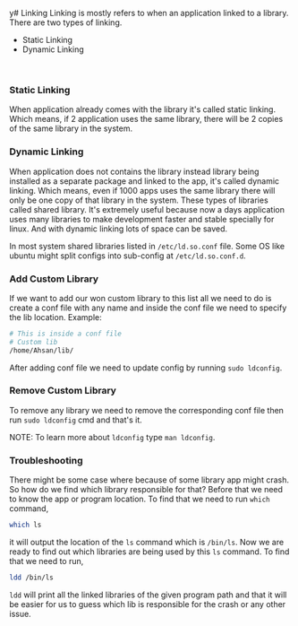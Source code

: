y# Linking
Linking is mostly refers to when an application linked to a library. There are two types of linking.
- Static Linking
- Dynamic Linking
<br>

### Static Linking
When application already comes with the library it's called static linking. Which means, if 2 application uses the same library, there will be 2 copies of the same library in the system.
<br>

### Dynamic Linking
When application does not contains the library instead library being installed as a separate package and linked to the app, it's called dynamic linking.  Which means, even if 1000 apps uses the same library there will only be one copy of that library in the system. These types of libraries called shared library. It's extremely useful because now a days application uses many libraries to make development faster and stable specially for linux. And with dynamic linking lots of space can be saved.

In most system shared libraries listed in `/etc/ld.so.conf` file. Some OS like ubuntu might split configs into sub-config at `/etc/ld.so.conf.d`.


### Add Custom Library
If we want to add our won custom library to this list all we need to do is create a conf file with any name and inside the conf file we need to specify the lib location.
Example:
```bash
# This is inside a conf file
# Custom lib
/home/Ahsan/lib/
```

After adding conf file we need to update config by running `sudo ldconfig`.

### Remove Custom Library
To remove any library we need to remove the corresponding conf file then run `sudo ldconfig` cmd and that's it.


NOTE: To learn more about `ldconfig` type `man ldconfig`.


### Troubleshooting
There might be some case where because of some library app might crash. So how do we find which library responsible for that?
Before that we need to know the app or program location. To find that we need to run `which` command,
```bash
which ls
```

it will output the location of the `ls` command which is `/bin/ls`. Now we are ready to find out which libraries are being used by this `ls`  command. To find that we need to run,
```bash
ldd /bin/ls
```

`ldd` will print all the linked libraries of the given program path and that it will be easier for us to guess which lib is responsible for the crash or any other issue.